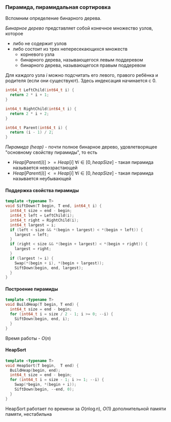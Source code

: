 ### Пирамида, пирамидальная сортировка

Вспомним определение бинарного дерева.

*Бинарное дерево* представляет собой конечное множество узлов, которое
- либо не содержит узлов
- либо состоит из трех непересекающихся множеств
    - корневого узла
    - бинарного дерева, называющегося левым поддеревом
    - бинарного дерева, называющегося правым поддеревом

Для каждого узла $i$ можно подсчитать его левого, правого ребёнка и родителя (если они существуют). Здесь индексация начинается с $0$.

```C++
int64_t LeftChild(int64_t i) {
  return 2 * i + 1;
}

int64_t RightChild(int64_t i) {
  return 2 * i + 2;
}

int64_t Parent(int64_t i) {
  return (i - 1) / 2;
}
```

*Пирамида (heap)* - почти полное бинарное дерево, удовлетворящее "основному свойству пирамиды", то есть
- $Heap[Parent(i)] >= Heap[i]\ \forall i \in [0, heapSize]$ - такая пирамида называется невозрастающей
- $Heap[Parent(i)] <= Heap[i]\ \forall i \in [0, heapSize]$ - такая пирамида называется неубывающей

#### Поддержка свойства пирамиды

```C++
template <typename T>
void SiftDown(T begin, T end, int64_t i) {
  int64_t size = end - begin;
  int64_t left = LeftChild(i);
  int64_t right = RightChild(i);
  int64_t largest = i;
  if (left < size && *(begin + largest) < *(begin + left)) {
    largest = left;
  }
  if (right < size && *(begin + largest) < *(begin + right)) {
    largest = right;
  }
  if (largest != i) {
    Swap(*(begin + i), *(begin + largest));
    SiftDown(begin, end, largest);
  }
}
```

#### Построение пирамиды
```C++
template <typename T>
void BuildHeap(T begin, T end) {
  int64_t size = end - begin;
  for (int64_t i = size / 2 - 1; i >= 0; --i) {
    SiftDown(begin, end, i);
  }
}
```
Время работы - $O(n)$

#### HeapSort

```C++
template <typename T>
void HeapSort(T begin,  T end) {
  BuildHeap(begin, end);
  int64_t size = end - begin;
  for (int64_t i = size - 1; i >= 1; --i) {
    Swap(*begin, *(begin + i));
    SiftDown(begin, --end, 0);
  }
}
```

HeapSort работает по времени за $O(n \log n)$, $O(1)$ дополнительной памяти памяти, нестабильна
